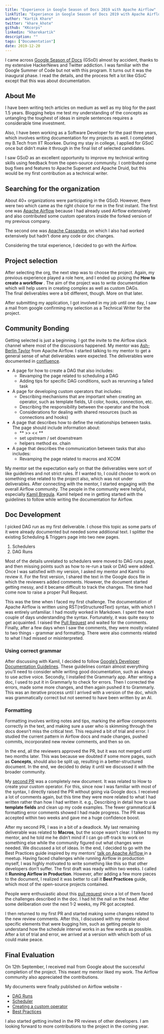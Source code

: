 ```yaml
---
title: "Experience in Google Season of Docs 2019 with Apache Airflow"
linkTitle: "Experience in Google Season of Docs 2019 with Apache Airflow"
author: "Kartik Khare"
twitter: "khare_khote"
github: "KKcorps"
linkedin: "kharekartik"
description: ""
tags: ["Documentation"]
date: 2019-12-20
---
```


I came across [Google Season of Docs][1] (GSoD) almost by accident, thanks to my extensive HackerNews and Twitter addiction.  I was familiar with the Google Summer of Code but not with this program.
It turns out it was the inaugural phase. I read the details, and the process felt a lot like GSoC except that this was about documentation.

## About Me
I have been writing tech articles on medium as well as my blog for the past 1.5 years.  Blogging helps me test my understanding of the concepts as untangling the toughest of ideas in simple sentences requires a considerable time investment.

Also, I have been working as a Software Developer for the past three years, which involves writing documentation for my projects as well. I completed my B.Tech from  IIT Roorkee. During my stay in college, I applied for GSoC once but didn’t make it through in the final list of selected candidates.

I saw GSoD as an excellent opportunity to improve my technical writing skills using feedback from the open-source community. I contributed some bug fixes and features to Apache Superset and Apache Druid, but this would be my first contribution as a technical writer.

## Searching for the organization
About 40+ organizations were participating in the GSoD. However, there were two which came as the right choice for me in the first instant. The first one was [Apache Airflow][2] because I had already used Airflow extensively and also contributed some custom operators inside the forked version of my previous company.

The second one was [Apache Cassandra][3], on which I also had worked extensively but hadn’t done any code or doc changes.

Considering the total experience, I decided to go with the Airflow.

## Project selection
After selecting the org, the next step was to choose the project. Again, my previous experience played a role here, and I ended up picking the **How to create a workflow** . The aim of the project was to write documentation which will help users in creating complex as well as custom DAGs.  
The final deliverables were a bit different, though. More on that later.

After submitting my application, I got involved in my job until one day, I saw a mail from google confirming my selection as a Technical Writer for the project.

## Community Bonding
Getting selected is just a beginning.  I got the invite to the Airflow slack channel where most of the discussions happened.
My mentor was [Ash-Berlin Taylor][4] from Apache Airflow. I started talking to my mentor to get a general sense of what deliverables were expected. The deliverables were documented in [confluence][5].

- A page for how to create a DAG that also includes:
    - Revamping the page related to scheduling a DAG
    - Adding tips for specific DAG conditions, such as rerunning a failed task
- A page for developing custom operators that includes:
    - Describing mechanisms that are important when creating an operator, such as template fields, UI color, hooks, connection, etc.
    - Describing the responsibility between the operator and the hook
    - Considerations for dealing with shared resources (such as connections and hooks)
- A page that describes how to define the relationships between tasks. The page should include information about:
    -  ** \>\> \<\< **
    - set upstream / set downstream
    - helpers method ex. chain
- A page that describes the communication between tasks that also includes:
    - Revamping the page related to macros and XCOM

My mentor set the expectation early on that the deliverables were sort of like guidelines and not strict rules.
If I wanted to, I could choose to work on something else related to the project also, which was not under deliverables.
After connecting with the mentor, I started engaging with the overall Airflow community. The people in the community were helpful, especially [Kamil Bregula][6]. Kamil helped me in getting started with the guidelines to follow while writing the documentation for Airflow.

## Doc Development
I picked DAG run as my first deliverable. I chose this topic as some parts of it were already documented but needed some additional text.
I splitter the existing Scheduling & Triggers page into two new pages.
1. Schedulers
2. DAG Runs

Most of the details unrelated to schedulers were moved to DAG runs page, and then missing points such as how to re-run a task or DAG were added.
Once I was satisfied with my version, I asked my mentor and Kamil to review it. For the first version, I shared the text in the Google docs file in which the reviewers added comments.
However, the document started getting messy, and it became difficult to track the changes. The time had come now to raise a proper Pull Request.

This was the time when I faced my first challenge. The documentation of Apache Airflow is written using RST(reStructuredText) syntax, with which I was entirely unfamiliar. I had mostly worked in Markdown.
I spent the next couple of days understanding the syntax. Fortunately, it was quite easy to get acquainted.
I raised the [Pull Request][7] and waited for the comments. Finally, after a few days when I saw the comments, they were mostly related to two things - grammar and formatting. There were also comments related to what I had missed or misinterpreted.

### Using correct grammar
After discussing with Kamil, I decided to follow [Google’s Developer Documentation Guidelines][8].  These guidelines contain almost everything you’ll need to consider while writing good documentation, such as always to use active voice.
Secondly, I installed the Grammarly app. After writing a doc, I used to put it in Grammarly to check for errors. Then I corrected the errors, made some more changes, and then again pushed it to Grammarly. This was an iterative process until I arrived with a version of the doc, which was grammatically correct but not seemed to have been written by an AI.

### Formatting
Formatting involves writing notes and tips, marking the airflow components correctly in the text, and making sure a user who is skimming through the docs doesn’t miss the critical text.
This required a bit of trial and error. I studied the current pattern in Airflow docs and made changes, pushed commits, incorporated new review comments, and then so on.

In the end, all the reviewers approved the PR, but it was not merged until two months later. This was because we doubted if some more pages, such as **Concepts**, should also be split up, resulting in a better-structured document. In the end, we decided to delay it until we discussed it with the broader community.

My [second PR][9] was a completely new document. It was related to How to create your custom operator. For this, since now I was familiar with most of the syntax, I directly raised the PR without going via Google docs. I received a lot of comments again, but this time they were more related to what I had written rather than how I had written it.
e.g., Describing in detail how to use **template fields** and clean up my code examples. The fewer grammatical & formatting error comments showed I had made progress.
The PR was accepted within two weeks and gave me a huge confidence boost.

After my second PR, I was in a bit of a deadlock. My last remaining deliverable was related to **Macros**, but the scope wasn’t clear. I talked to my mentor, and he told me he didn’t mind if I can go off-track to work on something else while the community figured out what changes were needed.
We discussed a lot of ideas. In the end, I decided to go with the Best Practices guide inspired by my mentors’ [talk on Apache Airflow ][10]in a meetup. Having faced challenges while running Airflow in production myself, I was highly motivated to write something like this so that other developers don’t suffer.
The first draft was ready within two weeks. I called it **Running Airflow in Production**. However, after adding a few more pieces to the document, I realized it was better to call it **Best Practices** guide, which most of the open-source projects contained.

People were enthusiastic about this [pull request][11] since a lot of them faced the challenges described in the doc. I had hit the nail on the head. After some deliberation over the next 1-2 weeks, my PR got accepted.

I then returned to my first PR and started making some changes related to the new review comments.  After this, I discussed with my mentor about specific elements that were bugging him, such as getting people to understand how the schedule interval works in as few words as possible.
After a lot of trial and error, we arrived at a version with which both of us could make peace.

## Final Evaluation
On 12th September, I received mail from Google about the successful completion of the project. This meant my mentor liked my work. The Airflow community also appreciated the contributions.

My documents were finally published on Airflow website -

- [DAG Runs][12]
- [Scheduler][13]
- [Creating a custom operator][14]
- [Best Practices][15]

I also started getting invited in the PR reviews of other developers. I am looking forward to more contributions to the project in the coming year.






[1]:    https://developers.google.com/season-of-docs
[2]:    https://airflow.apache.org/
[3]:    http://cassandra.apache.org/
[4]:    https://github.com/ashb
[5]:    https://cwiki.apache.org/confluence/display/AIRFLOW/Season+of+Docs+2019
[6]:    https://github.com/mik-laj
[7]:    https://github.com/apache/airflow/pull/6295
[8]:    https://developers.google.com/style/
[9]:    https://github.com/apache/airflow/pull/6348
[10]:   https://drive.google.com/file/d/1E4zle8-fv5S1rrlcNUzjiEV19OMYvwoY/view?usp=sharing
[11]:   https://github.com/apache/airflow/pull/6515
[12]:   https://airflow.readthedocs.io/en/latest/dag-run.html
[13]:   https://airflow.readthedocs.io/en/latest/scheduler.html
[14]:   https://airflow.readthedocs.io/en/latest/howto/custom-operator.html
[15]:   https://airflow.readthedocs.io/en/latest/best-practices.html
